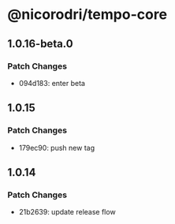 # @nicorodri/tempo-core

## 1.0.16-beta.0

### Patch Changes

- 094d183: enter beta

## 1.0.15

### Patch Changes

- 179ec90: push new tag

## 1.0.14

### Patch Changes

- 21b2639: update release flow
